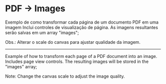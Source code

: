 # PDF -> Images

Exemplo de como transformar cada página de um documento PDF em uma imagem
Inclui controles de visualização de página. As imagens resultantes serão salvas em um array "images";

Obs.: Alterar o scale do canvas para ajustar qualidade da imagem.

--------------------------------------------------------------------------

Example of how to transform each page of a PDF document into an image.
Includes page view controls. The resulting images will be stored in the "images" array;

Note: Change the canvas scale to adjust the image quality.
